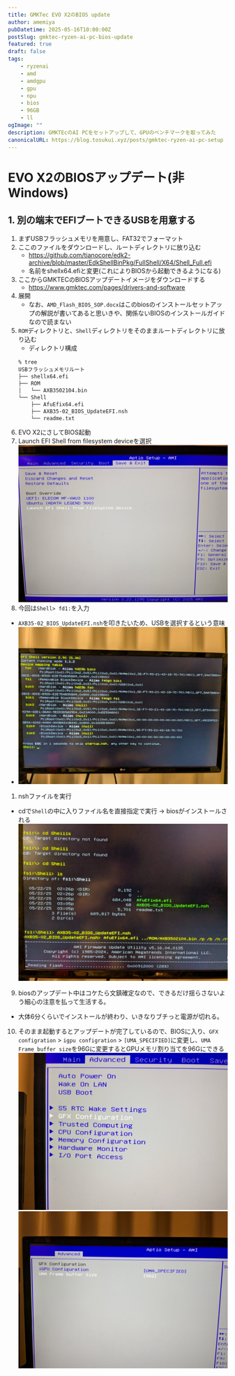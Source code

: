 ```yaml
---
title: GMKTec EVO X2のBIOS update
author: amemiya
pubDatetime: 2025-05-16T10:00:00Z
postSlug: gmktec-ryzen-ai-pc-bios-update
featured: true
draft: false
tags:
    - ryzenai
    - amd
    - amdgpu
    - gpu
    - npu
    - bios
    - 96GB
    - ll
ogImage: ""
description: GMKTEcのAI PCをセットアップして、GPUのベンチマークを取ってみた
canonicalURL: https://blog.tosukui.xyz/posts/gmktec-ryzen-ai-pc-setup
---
```



# EVO X2のBIOSアップデート(非Windows)


## 1. 別の端末でEFIブートできるUSBを用意する

1. まずUSBフラッシュメモリを用意し、FAT32でフォーマット
2. ここのファイルをダウンロードし、ルートディレクトリに放り込む
    - https://github.com/tianocore/edk2-archive/blob/master/EdkShellBinPkg/FullShell/X64/Shell_Full.efi
    - 名前をshellx64.efiと変更(これによりBIOSから起動できるようになる)
3. ここからGMKTECのBIOSアップデートイメージをダウンロードする
    -  https://www.gmktec.com/pages/drivers-and-software
4. 展開
    - なお、`AMD_Flash_BIOS_SOP.docx`はこのbiosのインストールセットアップの解説が書いてあると思いきや、関係ないBIOSのインストールガイドなので読まない
5. `ROM`ディレクトリと、`Shell`ディレクトリをそのままルートディレクトリに放り込む
    - ディレクトリ構成
    ```
    % tree
    USBフラッシュメモリルート
    ├── shellx64.efi
    ├── ROM
    │   └── AXB3502104.bin
    └── Shell
        ├── AfuEfix64.efi
        ├── AXB35-02_BIOS_UpdateEFI.nsh
        └── readme.txt
    ```
6. EVO X2にさしてBIOS起動
7. Launch EFI Shell from filesystem deviceを選択
![launchefi](../../assets/launch_efi.png)
8. 今回は`Shell> fd1:`を入力
  - `AXB35-02_BIOS_UpdateEFI.nsh`を叩きたいため、USBを選択するという意味
  - ![efishell](../../assets/efishell.png)
1. nshファイルを実行
  - cdで`Shell`の中に入りファイル名を直接指定で実行 -> biosがインストールされる
  ![nsh](../../assets/nsh.png)
9. biosのアップデート中はコケたら文鎮確定なので、できるだけ揺らさないよう細心の注意を払って生活する。
  - 大体6分くらいでインストールが終わり、いきなりブチっと電源が切れる。
10. そのまま起動するとアップデートが完了しているので、BIOSに入り、`GFX configration` > `igpu configration` > `[UMA_SPECIFIED]`に変更し、`UMA Frame buffer size`を96Gに変更するとGPUメモリ割り当てを96Gにできる
![gfx](../../assets/gfx.png)
![96g](../../assets/96g.png)

